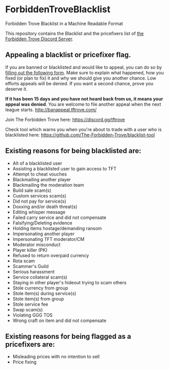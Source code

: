 # ForbiddenTroveBlacklist
Forbidden Trove Blacklist in a Machine Readable Format

This repository contains the Blacklist and the pricefixers list of [the Forbidden Trove Discord Server](https://discord.gg/tftrove).

## Appealing a blacklist or pricefixer flag.
If you are banned or blacklisted and would like to appeal, you can do so by [filling out the following form](http://banappeal.tftrove.com/).
Make sure to explain what happened, how you fixed (or plan to fix) it and why we should give you another chance.
Low efforts appeals will be denied. If you want a second chance, prove you deserve it.

**If it has been 15 days and you have not heard back from us, it means your appeal was denied**.
You are welcome to file another appeal when the next league starts. http://banappeal.tftrove.com/ 

Join The Forbidden Trove here: https://discord.gg/tftrove

Check tool which warns you when you're about to trade with a user who is blacklisted here: https://github.com/The-Forbidden-Trove/blacklist-tool

## Existing reasons for being blacklisted are:
* Alt of a blacklisted user
* Assisting a blacklisted user to gain access to TFT
* Attempt to cheat vouches
* Blackmailing another player
* Blackmailing the moderation team
* Build sale scam(s)
* Custom services scam(s)
* Did not pay for service(s)
* Doxxing and/or death threat(s)
* Editing whisper message
* Failed carry service and did not compensate
* Falsifying/Deleting evidence
* Holding items hostage/demanding ransom
* Impersonating another player
* Impersonating TFT moderator/CM
* Moderator misconduct
* Player killer (PK)
* Refused to return overpaid currency
* Rota scam
* Scammer's Guild
* Serious harassment
* Service collateral scam(s)
* Staying in other player's hideout trying to scam others
* Stole currency from group
* Stole item(s) during service(s)
* Stole item(s) from group
* Stole service fee
* Swap scam(s)
* Violating GGG TOS
* Wrong craft on item and did not compensate


## Existing reasons for being flagged as a pricefixers are:
* Misleading prices with no intention to sell
* Price fixing
